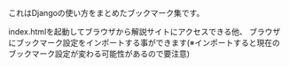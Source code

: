 

これはDjangoの使い方をまとめたブックマーク集です。

index.htmlを起動してブラウザから解説サイトにアクセスできる他、
ブラウザにブックマーク設定をインポートする事ができます(※インポートすると現在のブックマーク設定が変わる可能性があるので要注意)


